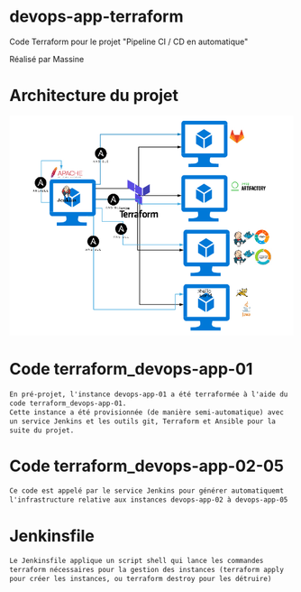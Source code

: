 # devops-app-terraform

Code Terraform pour le projet "Pipeline CI / CD en automatique"

Réalisé par Massine

# Architecture du projet

<img src="projet.jpg"/>

# Code terraform_devops-app-01

```
En pré-projet, l'instance devops-app-01 a été terraformée à l'aide du code terraform_devops-app-01.
Cette instance a été provisionnée (de manière semi-automatique) avec un service Jenkins et les outils git, Terraform et Ansible pour la suite du projet.
```

# Code terraform_devops-app-02-05

```
Ce code est appelé par le service Jenkins pour générer automatiquemt l'infrastructure relative aux instances devops-app-02 à devops-app-05
```

# Jenkinsfile

```
Le Jenkinsfile applique un script shell qui lance les commandes terraform nécessaires pour la gestion des instances (terraform apply pour créer les instances, ou terraform destroy pour les détruire)
```
